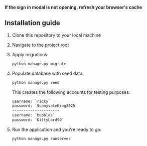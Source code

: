 **If the sign in modal is not opening, refresh your browser's cache**

## Installation guide

1. Clone this repository to your local machine

2. Navigate to the project root

3. Apply migrations:

   ```bash
   python manage.py migrate
   ```

4. Populate database with seed data:

   ```bash
   python manage.py seed
   ```
   This creates the following accounts for testing purposes:

   ```bash
   username: `ricky`
   password: `SunnyvaleKing2025`
   ---------------------
   username: `bubbles`
   password: `KittyLord99`
   ```
   
5. Run the application and you're ready to go:

   ```bash
   python manage.py runserver
   ```

